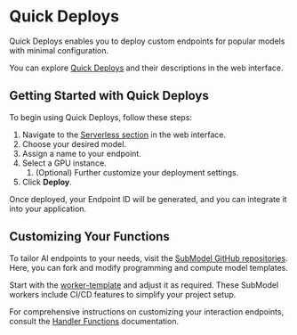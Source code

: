 # Quick Deploys

Quick Deploys enables you to deploy custom endpoints for popular models with minimal configuration.

You can explore [Quick Deploys](https://submodel.ai/#/serverless/list) and their descriptions in the web interface.

## Getting Started with Quick Deploys

To begin using Quick Deploys, follow these steps:

1. Navigate to the [Serverless section](https://submodel.ai/#/serverless/list) in the web interface.
2. Choose your desired model.
3. Assign a name to your endpoint.
4. Select a GPU instance.
   1. (Optional) Further customize your deployment settings.
5. Click **Deploy**.

Once deployed, your Endpoint ID will be generated, and you can integrate it into your application.

## Customizing Your Functions

To tailor AI endpoints to your needs, visit the [SubModel GitHub repositories](https://github.com/submodel). Here, you can fork and modify programming and compute model templates.

Start with the [worker-template](https://github.com/submodel/worker-template) and adjust it as required. These SubModel workers include CI/CD features to simplify your project setup.

For comprehensive instructions on customizing your interaction endpoints, consult the [Handler Functions](/serverless/workers/handler-functions/overview) documentation.
